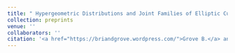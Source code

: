 ```yaml
---
title: " Hypergeometric Distributions and Joint Families of Elliptic Curves."
collection: preprints
venue: ''
collaborators: ''
citation: '<a href="https://briandgrove.wordpress.com/">Grove B.</a> and Saad H., In Preparation'
---
```

